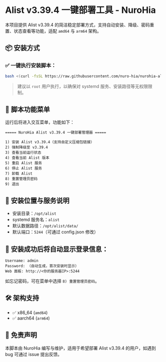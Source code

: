 # Alist v3.39.4 一键部署工具 - NuroHia

本项目提供 Alist v3.39.4 的简洁稳定部署方式，支持自动安装、降级、密码重置、状态查看等功能，适配 `amd64` 与 `arm64` 架构。

## 📦 安装方式

### ✅ 一键执行安装脚本：

```bash
bash <(curl -fsSL https://raw.githubusercontent.com/nuro-hia/nurohia-alist/main/install.sh)
```

> 建议以 `root` 用户执行，以确保对 systemd 服务、安装路径等无权限限制。

## 🔧 脚本功能菜单

运行后将进入交互菜单，功能如下：

```
===== NuroHia Alist v3.39.4 一键部署管理器 =====

1) 安装 Alist v3.39.4（支持自定义压缩包链接）
2) 强制降级至 v3.39.4
3) 查看当前运行状态
4) 查看当前 Alist 版本
5) 重启 Alist 服务
6) 停止 Alist 服务
7) 卸载 Alist
8) 重置管理员密码
9) 退出
```

## 📁 安装位置与服务说明

- 安装目录：`/opt/alist`
- systemd 服务名：`alist`
- 默认数据路径：`/opt/alist/data/`
- 默认端口：`5244`（可通过 config.json 修改）

## 🔐 安装成功后将自动显示登录信息：

```
Username: admin
Password: （自动生成，首次安装时显示）
Web 面板: http://<你的服务器IP>:5244
```

如忘记密码，可在菜单中选择 `8) 重置管理员密码`。

## 🛠 架构支持

- ✅ x86_64 (`amd64`)
- ✅ aarch64 (`arm64`)

## 📌 免责声明

本脚本由 NuroHia 编写与维护，适用于希望部署 Alist v3.39.4 的用户，如遇到 bug 可通过 issue 提出反馈。
